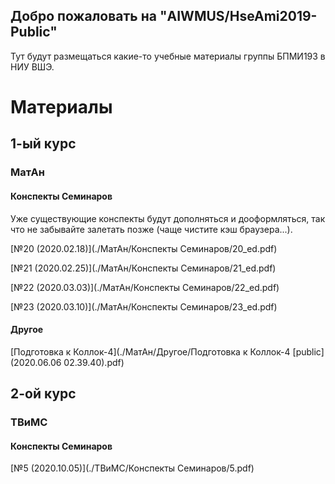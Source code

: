 ## Добро пожаловать на "AIWMUS/HseAmi2019-Public"

Тут будут размещаться какие-то учебные материалы группы БПМИ193 в НИУ ВШЭ.

# Материалы

## 1-ый курс

### МатАн

#### Конспекты Семинаров

Уже существующие конспекты будут дополняться и дооформляться, так что не забывайте залетать позже (чаще чистите кэш браузера...).

[№20 (2020.02.18)](./МатАн/Конспекты Семинаров/20_ed.pdf)

[№21 (2020.02.25)](./МатАн/Конспекты Семинаров/21_ed.pdf)

[№22 (2020.03.03)](./МатАн/Конспекты Семинаров/22_ed.pdf)

[№23 (2020.03.10)](./МатАн/Конспекты Семинаров/23_ed.pdf)

#### Другое

[Подготовка к Коллок-4](./МатАн/Другое/Подготовка к Коллок-4 [public] (2020.06.06 02.39.40).pdf)

## 2-ой курс

### ТВиМС

#### Конспекты Семинаров

[№5 (2020.10.05)](./ТВиМС/Конспекты Семинаров/5.pdf)
